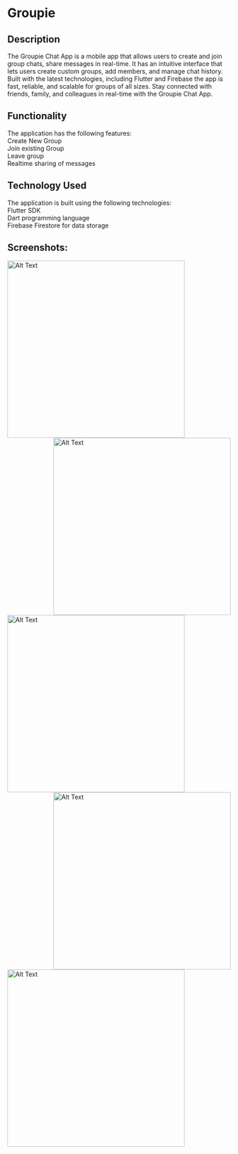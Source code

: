 # Groupie

## Description
The Groupie Chat App is a mobile app that allows users to create and join group chats, share messages in real-time. It has an intuitive interface that lets users create custom groups, add members, and manage chat history. Built with the latest technologies, including Flutter and Firebase the app is fast, reliable, and scalable for groups of all sizes. Stay connected with friends, family, and colleagues in real-time with the Groupie Chat App.

## Functionality
The application has the following features:  
Create New Group  
Join existing Group  
Leave group  
Realtime sharing of messages  

## Technology Used
The application is built using the following technologies:  
Flutter SDK  
Dart programming language  
Firebase Firestore for data storage  

## Screenshots:

<img src="https://user-images.githubusercontent.com/78365647/230147549-ca84fa27-386f-4f74-b4a1-9cead667bafe.jpg" alt="Alt Text" height="400" align="left" />
<img src="https://user-images.githubusercontent.com/78365647/230147598-94ea9b07-ff10-49bd-a3ee-ce4474ad13c3.jpg" alt="Alt Text" height="400" align="right" />

<img src="https://user-images.githubusercontent.com/78365647/230147635-7b283c35-4faa-440c-9a36-b7ca7b9db9c3" alt="Alt Text" height="400" align="left" />
<img src="https://user-images.githubusercontent.com/78365647/230147665-29766a54-f7bd-4f30-b0f8-7f5bf15bbf83.jpg" alt="Alt Text" height="400" align="right" />

<img src="https://user-images.githubusercontent.com/78365647/230147686-b552ea6d-9fb2-48b0-8d9b-02cfcc8fd297.jpg" alt="Alt Text" height="400" align="left" />
